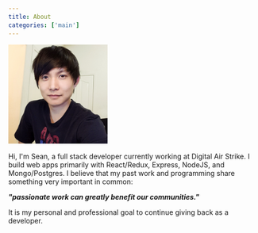 ```yaml
---
title: About
categories: ['main']
---
```


<img src="seanjun-profile.jpg" alt="seanjun-profile" width="200"/>

Hi, I'm Sean, a full stack developer currently working at Digital Air Strike.
I build web apps primarily with React/Redux, Express, NodeJS, and Mongo/Postgres.
I believe that my past work and programming share something very important in common:

_**"passionate work can greatly benefit our communities."**_

It is my personal and professional goal to continue giving back as a developer.
